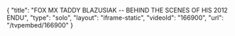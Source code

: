 {
    "title": "FOX MX TADDY BLAZUSIAK -- BEHIND THE SCENES OF HIS 2012 ENDU",
    "type": "solo",
    "layout": "iframe-static",
    "videoId": "166900",
    "url": "\/tvpembed\/166900"
}